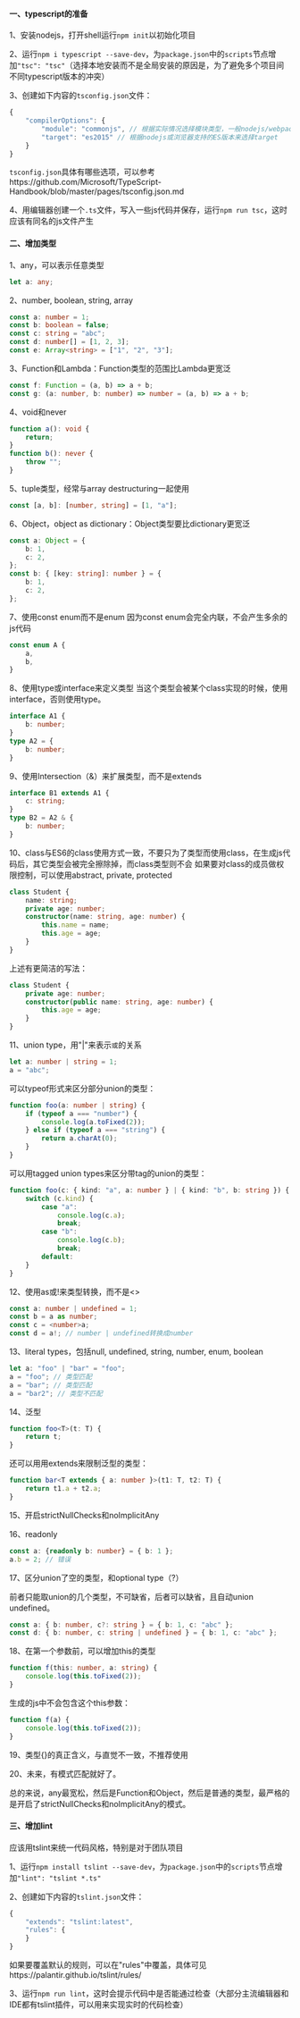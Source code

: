 #### 一、typescript的准备

1、安装nodejs，打开shell运行`npm init`以初始化项目

2、运行`npm i typescript --save-dev`，为`package.json`中的`scripts`节点增加`"tsc": "tsc"`（选择本地安装而不是全局安装的原因是，为了避免多个项目间不同typescript版本的冲突）

3、创建如下内容的`tsconfig.json`文件：

```js
{
    "compilerOptions": {
        "module": "commonjs", // 根据实际情况选择模块类型，一般nodejs/webpack用`commonjs`，require.js用`amd`
        "target": "es2015" // 根据nodejs或浏览器支持的ES版本来选择target
    }
}
```

`tsconfig.json`具体有哪些选项，可以参考https://github.com/Microsoft/TypeScript-Handbook/blob/master/pages/tsconfig.json.md

4、用编辑器创建一个`.ts`文件，写入一些js代码并保存，运行`npm run tsc`，这时应该有同名的js文件产生

#### 二、增加类型

1、any，可以表示任意类型
```ts
let a: any;
```
2、number, boolean, string, array
```ts
const a: number = 1;
const b: boolean = false;
const c: string = "abc";
const d: number[] = [1, 2, 3];
const e: Array<string> = ["1", "2", "3"];
```
3、Function和Lambda：Function类型的范围比Lambda更宽泛
```ts
const f: Function = (a, b) => a + b;
const g: (a: number, b: number) => number = (a, b) => a + b;
```
4、void和never
```ts
function a(): void {
    return;
}
function b(): never {
    throw "";
}
```
5、tuple类型，经常与array destructuring一起使用
```ts
const [a, b]: [number, string] = [1, "a"];
```
6、Object，object as dictionary：Object类型要比dictionary更宽泛
```ts
const a: Object = {
    b: 1,
    c: 2,
};
const b: { [key: string]: number } = {
    b: 1,
    c: 2,
};
```
7、使用const enum而不是enum
因为const enum会完全内联，不会产生多余的js代码
```ts
const enum A {
    a,
    b,
}
```
8、使用type或interface来定义类型
当这个类型会被某个class实现的时候，使用interface，否则使用type。
```ts
interface A1 {
    b: number;
}
type A2 = {
    b: number;
}
```
9、使用Intersection（&）来扩展类型，而不是extends
```ts
interface B1 extends A1 {
    c: string;
}
type B2 = A2 & {
    b: number;
}
```
10、class与ES6的class使用方式一致，不要只为了类型而使用class，在生成js代码后，其它类型会被完全擦除掉，而class类型则不会
如果要对class的成员做权限控制，可以使用abstract, private, protected
```ts
class Student {
    name: string;
    private age: number;
    constructor(name: string, age: number) {
        this.name = name;
        this.age = age;
    }
}
```
上述有更简洁的写法：
```ts
class Student {
    private age: number;
    constructor(public name: string, age: number) {
        this.age = age;
    }
}
```
11、union type，用"|"来表示`或`的关系
```ts
let a: number | string = 1;
a = "abc";
```
可以typeof形式来区分部分union的类型：
```ts
function foo(a: number | string) {
    if (typeof a === "number") {
        console.log(a.toFixed(2));
    } else if (typeof a === "string") {
        return a.charAt(0);
    }
}
```
可以用tagged union types来区分带tag的union的类型：
```ts
function foo(c: { kind: "a", a: number } | { kind: "b", b: string }) {
    switch (c.kind) {
        case "a":
            console.log(c.a);
            break;
        case "b":
            console.log(c.b);
            break;
        default:
    }
}
```
12、使用as或!来类型转换，而不是<>
```ts
const a: number | undefined = 1;
const b = a as number;
const c = <number>a;
const d = a!; // number | undefined转换成number
```
13、literal types，包括null, undefined, string, number, enum, boolean
```ts
let a: "foo" | "bar" = "foo";
a = "foo"; // 类型匹配
a = "bar"; // 类型匹配
a = "bar2"; // 类型不匹配
```
14、泛型
```ts
function foo<T>(t: T) {
    return t;
}
```
还可以用用extends来限制泛型的类型：
```ts
function bar<T extends { a: number }>(t1: T, t2: T) {
    return t1.a + t2.a;
}
```
15、开启strictNullChecks和noImplicitAny

16、readonly
```ts
const a: {readonly b: number} = { b: 1 };
a.b = 2; // 错误
```
17、区分union了空的类型，和optional type（?）

前者只能取union的几个类型，不可缺省，后者可以缺省，且自动union undefined。

```ts
const a: { b: number, c?: string } = { b: 1, c: "abc" };
const d: { b: number, c: string | undefined } = { b: 1, c: "abc" };
```
18、在第一个参数前，可以增加this的类型

```ts
function f(this: number, a: string) {
    console.log(this.toFixed(2));
}
```
生成的js中不会包含这个this参数：
```js
function f(a) {
    console.log(this.toFixed(2));
}
```
19、类型{}的真正含义，与直觉不一致，不推荐使用

20、未来，有模式匹配就好了。

总的来说，any最宽松，然后是Function和Object，然后是普通的类型，最严格的是开启了strictNullChecks和noImplicitAny的模式。

#### 三、增加lint

应该用tslint来统一代码风格，特别是对于团队项目

1、运行`npm install tslint --save-dev`，为`package.json`中的`scripts`节点增加`"lint": "tslint *.ts"`

2、创建如下内容的`tslint.json`文件：

```js
{
    "extends": "tslint:latest",
    "rules": {
    }
}
```

如果要覆盖默认的规则，可以在"rules"中覆盖，具体可见https://palantir.github.io/tslint/rules/

3、运行`npm run lint`，这时会提示代码中是否能通过检查（大部分主流编辑器和IDE都有tslint插件，可以用来实现实时的代码检查）
